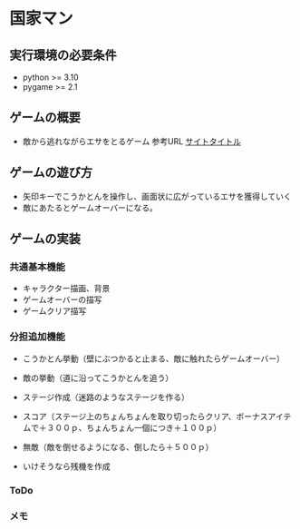 # 国家マン

## 実行環境の必要条件
* python >= 3.10
* pygame >= 2.1

## ゲームの概要
* 敵から逃れながらエサをとるゲーム
参考URL [サイトタイトル](https://programming-school-technolo.com/?page_id=1783)

## ゲームの遊び方
* 矢印キーでこうかとんを操作し、画面状に広がっているエサを獲得していく
* 敵にあたるとゲームオーバーになる。

## ゲームの実装
### 共通基本機能
* キャラクター描画、背景
* ゲームオーバーの描写
* ゲームクリア描写

### 分担追加機能
* こうかとん挙動（壁にぶつかると止まる、敵に触れたらゲームオーバー）
* 敵の挙動（道に沿ってこうかとんを追う）
* ステージ作成（迷路のようなステージを作る）
* スコア（ステージ上のちょんちょんを取り切ったらクリア、ボーナスアイテムで＋３００ｐ、ちょんちょん一個につき＋１００ｐ）
* 無敵（敵を倒せるようになる、倒したら＋５００ｐ）

* いけそうなら残機を作成
### ToDo


### メモ


